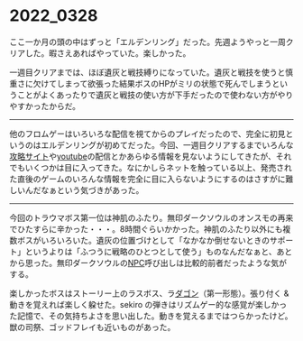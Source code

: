 # 2022_0328

ここ一か月の頭の中はずっと「エルデンリング」だった。先週ようやっと一周クリアした。暇さえあればやっていた。楽しかった。

一週目クリアまでは、ほぼ遺灰と戦技縛りになっていた。遺灰と戦技を使うと慎重さに欠けてしまって欲張った結果ボスのHPがミリの状態で死んでしまうということがよくあったりで遺灰と戦技の使い方が下手だったので使わない方がやりやすかったからだ。

* * *

他のフロムゲーはいろいろな配信を視てからのプレイだったので、完全に初見というのはエルデンリングが初めてだった。今回、一週目クリアするまでいろんな[攻略サイト](http://d.hatena.ne.jp/keyword/%B9%B6%CE%AC%A5%B5%A5%A4%A5%C8)や[youtube](http://d.hatena.ne.jp/keyword/youtube)の配信とかあらゆる情報を見ないようにしてきたが、それでもいくつかは目に入ってきた。なにかしらネットを触っている以上、発売された直後のゲームのいろんな情報を完全に目に入らないようにするのはさすがに難しいんだなぁという気づきがあった。

* * *

今回のトラウマボス第一位は神肌のふたり。無印ダークソウルのオンスモの再来でひたすらに辛かった・・・。8時間ぐらいかかった。神肌のふたり以外にも複数ボスがいろいろいた。遺灰の位置づけとして「なかなか倒せないときのサポート」というよりは「ふつうに戦略のひとつとして使う」ものなんだなぁと、あとから思った。無印ダークソウルの[NPC](http://d.hatena.ne.jp/keyword/NPC)呼び出しは比較的前者だったような気がする。

楽しかったボスはストーリー上のラスボス、ラ[ダゴン](http://d.hatena.ne.jp/keyword/%A5%C0%A5%B4%A5%F3)（第一形態）。張り付く & 動きを覚えれば楽しく躱せた。sekiro の弾きはリズムゲー的な感覚が楽しかった記憶で、その気持ちよさを思い出した。動きを覚えるまではつらかったけど。獣の司祭、ゴッドフレイも近いものがあった。